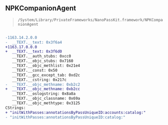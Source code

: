 ## NPKCompanionAgent

> `/System/Library/PrivateFrameworks/NanoPassKit.framework/NPKCompanionAgent`

```diff

-1163.14.2.0.0
-  __TEXT.__text: 0x3f6a4
+1163.17.0.0.0
+  __TEXT.__text: 0x3f6d0
   __TEXT.__auth_stubs: 0xcc0
   __TEXT.__objc_stubs: 0x7160
   __TEXT.__objc_methlist: 0x21e4
   __TEXT.__const: 0x50
   __TEXT.__gcc_except_tab: 0xd2c
   __TEXT.__cstring: 0x217c
-  __TEXT.__objc_methname: 0xb2c2
+  __TEXT.__objc_methname: 0xb2cc
   __TEXT.__oslogstring: 0x8a8a
   __TEXT.__objc_classname: 0x69a
   __TEXT.__objc_methtype: 0x3125
CStrings:
+ "initWithPasses:annotationsByPassUniqueID:accounts:catalog:"
- "initWithPasses:annotationsByPassUniqueID:catalog:"

```
